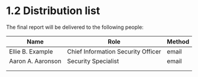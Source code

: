 # 1.2 Distribution list

The final report will be delivered to the following people:

| Name              | Role                               | Method |
| ----------------- | ---------------------------------- | ------ |
| Ellie B. Example  | Chief Information Security Officer | email  |
| Aaron A. Aaronson | Security Specialist                | email  |
|                   |                                    |        |
|                   |                                    |        |
